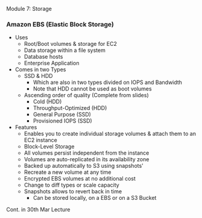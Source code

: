 Module 7: Storage

### Amazon EBS (Elastic Block Storage)

- Uses
	- Root/Boot volumes & storage for EC2
	- Data storage within a file system
	- Database hosts
	- Enterprise Application
- Comes in two Types
	- SSD & HDD
		- Which are also in two types divided on IOPS and Bandwidth
		- Note that HDD cannot be used as boot volumes
	- Ascending order of quality (Complete from slides)
		- Cold (HDD)
		- Throughput-Optimized (HDD)
		- General Purpose (SSD)
		- Provisioned IOPS (SSD)
- Features
	- Enables you to create individual storage volumes & attach them to an EC2 instance
	- Block-Level Storage
	- All volumes persist independent from the instance
	- Volumes are auto-replicated in its availability zone
	- Backed up automatically to S3 using snapshots'
	- Recreate a new volume at any time
	- Encrypted EBS volumes at no additional cost
	- Change to diff types or scale capacity
	- Snapshots allows to revert back in time
		- Can be stored locally, on a EBS or on a S3 Bucket

Cont. in 30th Mar Lecture